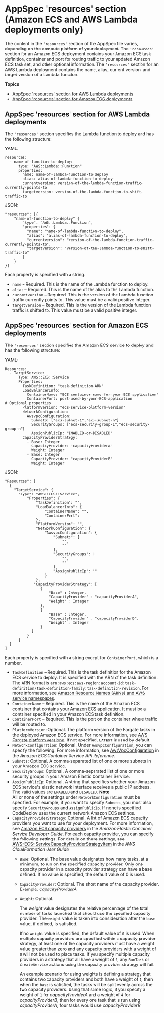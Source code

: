 # AppSpec 'resources' section \(Amazon ECS and AWS Lambda deployments only\)<a name="reference-appspec-file-structure-resources"></a>

 The content in the `'resources'` section of the AppSpec file varies, depending on the compute platform of your deployment\. The `'resources'` section for an Amazon ECS deployment contains your Amazon ECS task definition, container and port for routing traffic to your updated Amazon ECS task set, and other optional information\. The `'resources'` section for an AWS Lambda deployment contains the name, alias, current version, and target version of a Lambda function\. 

**Topics**
+ [AppSpec 'resources' section for AWS Lambda deployments](#reference-appspec-file-structure-resources-lambda)
+ [AppSpec 'resources' section for Amazon ECS deployments](#reference-appspec-file-structure-resources-ecs)

## AppSpec 'resources' section for AWS Lambda deployments<a name="reference-appspec-file-structure-resources-lambda"></a>

The `'resources'` section specifies the Lambda function to deploy and has the following structure:

YAML:

```
resources:
  - name-of-function-to-deploy:
      type: "AWS::Lambda::Function"
      properties:
        name: name-of-lambda-function-to-deploy
        alias: alias-of-lambda-function-to-deploy
        currentversion: version-of-the-lambda-function-traffic-currently-points-to
        targetversion: version-of-the-lambda-function-to-shift-traffic-to
```

JSON:

```
"resources": [{
    "name-of-function-to-deploy" {
        "type": "AWS::Lambda::Function",
        "properties": {
          "name": "name-of-lambda-function-to-deploy",
          "alias": "alias-of-lambda-function-to-deploy",
          "currentversion": "version-of-the-lambda-function-traffic-currently-points-to",
          "targetversion": "version-of-the-lambda-function-to-shift-traffic-to"
        }
    }
}]
```

Each property is specified with a string\. 
+ `name` – Required\. This is the name of the Lambda function to deploy\.
+ `alias` – Required\. This is the name of the alias to the Lambda function\.
+ `currentversion` – Required\. This is the version of the Lambda function traffic currently points to\. This value must be a valid positive integer\.
+ `targetversion` – Required\. This is the version of the Lambda function traffic is shifted to\. This value must be a valid positive integer\.

## AppSpec 'resources' section for Amazon ECS deployments<a name="reference-appspec-file-structure-resources-ecs"></a>

 The `'resources'` section specifies the Amazon ECS service to deploy and has the following structure: 

YAML:

```
Resources:
  - TargetService:
      Type: AWS::ECS::Service
      Properties:
        TaskDefinition: "task-definition-ARN"
        LoadBalancerInfo: 
          ContainerName: "ECS-container-name-for-your-ECS-application" 
          ContainerPort: port-used-by-your-ECS-application
# Optional properties
        PlatformVersion: "ecs-service-platform-version"
        NetworkConfiguration:
          AwsvpcConfiguration:
            Subnets: ["ecs-subnet-1","ecs-subnet-n"] 
            SecurityGroups: ["ecs-security-group-1","ecs-security-group-n"] 
            AssignPublicIp: "ENABLED-or-DISABLED"
        CapacityProviderStrategy:
          - Base: Integer
            CapacityProvider: "capacityProviderA"
            Weight: Integer
          - Base: Integer
            CapacityProvider: "capacityProviderB"
            Weight: Integer
```

JSON:

```
"Resources": [
  {
    "TargetService": {
      "Type": "AWS::ECS::Service",
          "Properties": {
              "TaskDefinition": "",
              "LoadBalancerInfo": {
                  "ContainerName": "",
                  "ContainerPort": 
              },
              "PlatformVersion": "",
              "NetworkConfiguration": {
                  "AwsvpcConfiguration": {
                      "Subnets": [
                          "",
                          ""
                      ],
                      "SecurityGroups": [
                          "",
                          ""
                      ],
                      "AssignPublicIp": ""
                  }
              },
             "CapacityProviderStrategy": [
                {
                    "Base" : Integer,
                    "CapacityProvider" : "capacityProviderA",
                    "Weight" : Integer
                },
                {
                    "Base" : Integer,
                    "CapacityProvider" : "capacityProviderB",
                    "Weight" : Integer
                }
            ]
          }             
      }
  }
]
```

Each property is specified with a string except for `ContainerPort`, which is a number\. 
+ `TaskDefinition` – Required\. This is the task definition for the Amazon ECS service to deploy\. It is specified with the ARN of the task definition\. The ARN format is `arn:aws:ecs:aws-region:account-id:task-definition/task-definition-family:task-definition-revision`\. For more information, see [Amazon Resource Names \(ARNs\) and AWS service namespaces](https://docs.aws.amazon.com/general/latest/gr/aws-arns-and-namespaces.html)\.
+ `ContainerName` – Required\. This is the name of the Amazon ECS container that contains your Amazon ECS application\. It must be a container specified in your Amazon ECS task definition\.
+ `ContainerPort` – Required\. This is the port on the container where traffic will be routed to\.
+ `PlatformVersion`: Optional\. The platform version of the Fargate tasks in the deployed Amazon ECS service\. For more information, see [AWS Fargate platform versions](https://docs.aws.amazon.com/AmazonECS/latest/developerguide/platform_versions.html)\. If not specified, `LATEST` is used by default\.
+  `NetworkConfiguration`: Optional\. Under `AwsvpcConfiguration`, you can specify the following\. For more information, see [AwsVpcConfiguration](https://docs.aws.amazon.com/AmazonECS/latest/APIReference/API_AwsVpcConfiguration.html) in the *Amazon ECS Container Service API Reference*\. 
  + `Subnets`: Optional\. A comma\-separated list of one or more subnets in your Amazon ECS service\.
  + `SecurityGroups`: Optional\. A comma\-separated list of one or more security groups in your Amazon Elastic Container Service\.
  + `AssignPublicIp`: Optional\. A string that specifies whether your Amazon ECS service's elastic network interface receives a public IP address\. The valid values are `ENABLED` and `DISABLED`\.
**Note**  
 All or none of the settings under `NetworkConfiguration` must be specified\. For example, if you want to specify `Subnets`, you must also specify `SecurityGroups` and `AssignPublicIp`\. If none is specified, CodeDeploy uses the current network Amazon ECS settings\. 
+ `CapacityProviderStrategy`: Optional\. A list of Amazon ECS capacity providers you want to use for your deployment\. For more information, see [Amazon ECS capacity providers](https://docs.aws.amazon.com/AmazonECS/latest/developerguide/cluster-capacity-providers.html) in the *Amazon Elastic Container Service Developer Guide*\. For each capacity provider, you can specify the following settings\. For details on these settings, see [AWS::ECS::ServiceCapacityProviderStrategyItem](https://docs.aws.amazon.com/AWSCloudFormation/latest/UserGuide/aws-properties-ecs-service-capacityproviderstrategyitem.html) in the *AWS CloudFormation User Guide*
  + `Base`: Optional\. The base value designates how many tasks, at a minimum, to run on the specified capacity provider\. Only one capacity provider in a capacity provider strategy can have a base defined\. If no value is specified, the default value of 0 is used\.
  + `CapacityProvider`: Optional\. The short name of the capacity provider\. Example: *capacityProviderA*
  + `Weight`: Optional\.

    The *weight* value designates the relative percentage of the total number of tasks launched that should use the specified capacity provider\. The `weight` value is taken into consideration after the `base` value, if defined, is satisfied\.

    If no `weight` value is specified, the default value of `0` is used\. When multiple capacity providers are specified within a capacity provider strategy, at least one of the capacity providers must have a weight value greater than zero and any capacity providers with a weight of `0` will not be used to place tasks\. If you specify multiple capacity providers in a strategy that all have a weight of `0`, any `RunTask` or `CreateService` actions using the capacity provider strategy will fail\.

     An example scenario for using weights is defining a strategy that contains two capacity providers and both have a weight of `1`, then when the `base` is satisfied, the tasks will be split evenly across the two capacity providers\. Using that same logic, if you specify a weight of `1` for *capacityProviderA* and a weight of `4` for *capacityProviderB*, then for every one task that is run using *capacityProviderA*, four tasks would use *capacityProviderB*\.
